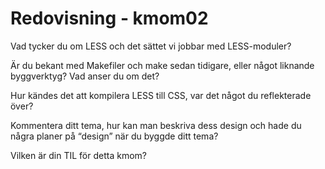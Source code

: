 ---
---
Redovisning - kmom02
==================

Vad tycker du om LESS och det sättet vi jobbar med LESS-moduler?

Är du bekant med Makefiler och make sedan tidigare, eller något liknande byggverktyg? Vad anser du om det?

Hur kändes det att kompilera LESS till CSS, var det något du reflekterade över?

Kommentera ditt tema, hur kan man beskriva dess design och hade du några planer på “design” när du byggde ditt tema?

Vilken är din TIL för detta kmom?
